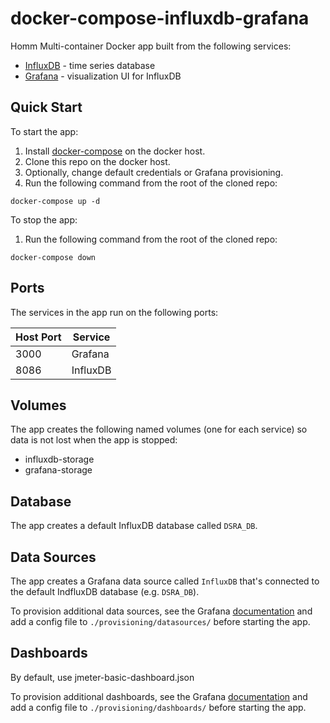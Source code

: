 # docker-compose-influxdb-grafana
Homm
Multi-container Docker app built from the following services:

* [InfluxDB](https://github.com/influxdata/influxdb) - time series database
* [Grafana](https://github.com/grafana/grafana) - visualization UI for InfluxDB

## Quick Start

To start the app:

1. Install [docker-compose](https://docs.docker.com/compose/install/) on the docker host.
1. Clone this repo on the docker host.
1. Optionally, change default credentials or Grafana provisioning.
1. Run the following command from the root of the cloned repo:
```
docker-compose up -d
```

To stop the app:

1. Run the following command from the root of the cloned repo:
```
docker-compose down
```

## Ports

The services in the app run on the following ports:

| Host Port | Service |
| - | - |
| 3000 | Grafana |
| 8086 | InfluxDB |

## Volumes

The app creates the following named volumes (one for each service) so data is not lost when the app is stopped:

* influxdb-storage
* grafana-storage


## Database

The app creates a default InfluxDB database called `DSRA_DB`.

## Data Sources

The app creates a Grafana data source called `InfluxDB` that's connected to the default IndfluxDB database (e.g. `DSRA_DB`).

To provision additional data sources, see the Grafana [documentation](http://docs.grafana.org/administration/provisioning/#datasources) and add a config file to `./provisioning/datasources/` before starting the app.

## Dashboards

By default, use jmeter-basic-dashboard.json

To provision additional dashboards, see the Grafana [documentation](http://docs.grafana.org/administration/provisioning/#dashboards) and add a config file to `./provisioning/dashboards/` before starting the app.
